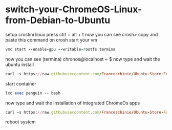 # switch-your-ChromeOS-Linux-from-Debian-to-Ubuntu
setup crostini linux 
press ctrl + alt + t
now you can see 
crosh> copy 
and paste this command on crosh
start your vm
```ruby
vmc start --enable-gpu --writable-rootfs termina
```
now you can see
(termina) chronos@localhost ~ $ 
now type and wait the ubuntu install
```ruby
curl -s https://raw.githubusercontent.com/Franceschinie/Ubuntu-Store-For-ChromeOs/main/1.sh | bash -s
```
start container
```ruby
lxc exec penguin -- bash
```
now type and wait the installation of integrated ChromeOs apps
```ruby
curl -s https://raw.githubusercontent.com/Franceschinie/Ubuntu-Store-For-ChromeOs/main/2.sh | bash -s
```
reboot system 

